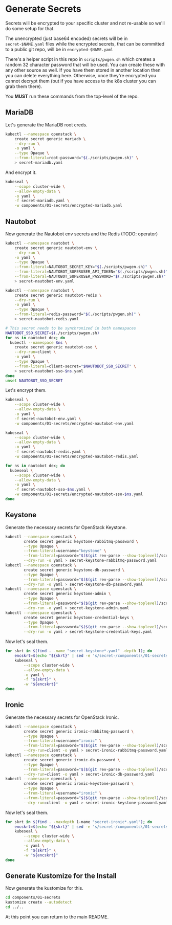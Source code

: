 # Generate Secrets

Secrets will be encrypted to your specific cluster and not re-usable so we'll do some setup for that.

The unencrypted (just base64 encoded) secrets will be in `secret-$NAME.yaml` files while the
encrypted secrets, that can be committed to a public git repo, will be in `encrypted-$NAME.yaml`

There's a helper script in this repo in `scripts/pwgen.sh` which creates a random 32 character password
that will be used. You can create these with any other source as well. If you have them stored in
another location then you can delete everything here. Otherwise, once they're encrypted you cannot
decrypt them (but if you have access to the k8s cluster you can grab them there).

You **MUST** run these commands from the top-level of the repo.

## MariaDB

Let's generate the MariaDB root creds.

```bash
kubectl --namespace openstack \
    create secret generic mariadb \
    --dry-run \
    -o yaml \
    --type Opaque \
    --from-literal=root-password="$(./scripts/pwgen.sh)" \
    > secret-mariadb.yaml
```

And encrypt it.

```bash
kubeseal \
    --scope cluster-wide \
    --allow-empty-data \
    -o yaml \
    -f secret-mariadb.yaml \
    -w components/01-secrets/encrypted-mariadb.yaml
```

## Nautobot

Now generate the Nautobot env secrets and the Redis (TODO: operator)

```bash
kubectl --namespace nautobot \
    create secret generic nautobot-env \
    --dry-run \
    -o yaml \
    --type Opaque \
    --from-literal=NAUTOBOT_SECRET_KEY="$(./scripts/pwgen.sh)" \
    --from-literal=NAUTOBOT_SUPERUSER_API_TOKEN="$(./scripts/pwgen.sh)" \
    --from-literal=NAUTOBOT_SUPERUSER_PASSWORD="$(./scripts/pwgen.sh)" \
    > secret-nautobot-env.yaml

kubectl --namespace nautobot \
    create secret generic nautobot-redis \
    --dry-run \
    -o yaml \
    --type Opaque \
    --from-literal=redis-password="$(./scripts/pwgen.sh)" \
    > secret-nautobot-redis.yaml
```

```bash
# This secret needs to be synchronized in both namespaces
NAUTOBOT_SSO_SECRET=$(./scripts/pwgen.sh)
for ns in nautobot dex; do
  kubectl --namespace $ns \
    create secret generic nautobot-sso \
    --dry-run=client \
    -o yaml \
    --type Opaque \
    --from-literal=client-secret="$NAUTOBOT_SSO_SECRET" \
    > secret-nautobot-sso-$ns.yaml
done
unset NAUTOBOT_SSO_SECRET
```

Let's encrypt them.

```bash
kubeseal \
    --scope cluster-wide \
    --allow-empty-data \
    -o yaml \
    -f secret-nautobot-env.yaml \
    -w components/01-secrets/encrypted-nautobot-env.yaml

kubeseal \
    --scope cluster-wide \
    --allow-empty-data \
    -o yaml \
    -f secret-nautobot-redis.yaml \
    -w components/01-secrets/encrypted-nautobot-redis.yaml

for ns in nautobot dex; do
  kubeseal \
    --scope cluster-wide \
    --allow-empty-data \
    -o yaml \
    -f secret-nautobot-sso-$ns.yaml \
    -w components/01-secrets/encrypted-nautobot-sso-$ns.yaml
done
```

## Keystone

Generate the necessary secrets for OpenStack Keystone.

```bash
kubectl --namespace openstack \
        create secret generic keystone-rabbitmq-password \
        --type Opaque \
        --from-literal=username="keystone" \
        --from-literal=password="$($(git rev-parse --show-toplevel)/scripts/pwgen.sh)" \
        --dry-run -o yaml > secret-keystone-rabbitmq-password.yaml
kubectl --namespace openstack \
        create secret generic keystone-db-password \
        --type Opaque \
        --from-literal=password="$($(git rev-parse --show-toplevel)/scripts/pwgen.sh)" \
        --dry-run -o yaml > secret-keystone-db-password.yaml
kubectl --namespace openstack \
        create secret generic keystone-admin \
        --type Opaque \
        --from-literal=password="$($(git rev-parse --show-toplevel)/scripts/pwgen.sh)" \
        --dry-run -o yaml > secret-keystone-admin.yaml
kubectl --namespace openstack \
        create secret generic keystone-credential-keys \
        --type Opaque \
        --from-literal=password="$($(git rev-parse --show-toplevel)/scripts/pwgen.sh)" \
        --dry-run -o yaml > secret-keystone-credential-keys.yaml
```

Now let's seal them.

```bash
for skrt in $(find . -name "secret-keystone*.yaml" -depth 1); do
    encskrt=$(echo "${skrt}" | sed -e 's/secret-/components\/01-secrets\/encrypted-/')
    kubeseal \
        --scope cluster-wide \
        --allow-empty-data \
        -o yaml \
        -f "${skrt}" \
        -w "${encskrt}"
done
```

## Ironic

Generate the necessary secrets for OpenStack Ironic.

```bash
kubectl --namespace openstack \
        create secret generic ironic-rabbitmq-password \
        --type Opaque \
        --from-literal=username="ironic" \
        --from-literal=password="$($(git rev-parse --show-toplevel)/scripts/pwgen.sh)" \
        --dry-run=client -o yaml > secret-ironic-rabbitmq-password.yaml
kubectl --namespace openstack \
        create secret generic ironic-db-password \
        --type Opaque \
        --from-literal=password="$($(git rev-parse --show-toplevel)/scripts/pwgen.sh)" \
        --dry-run=client -o yaml > secret-ironic-db-password.yaml
kubectl --namespace openstack \
        create secret generic ironic-keystone-password \
        --type Opaque \
        --from-literal=username="ironic" \
        --from-literal=password="$($(git rev-parse --show-toplevel)/scripts/pwgen.sh)" \
        --dry-run=client -o yaml > secret-ironic-keystone-password.yaml
```

Now let's seal them.

```bash
for skrt in $(find . -maxdepth 1-name "secret-ironic*.yaml"); do
    encskrt=$(echo "${skrt}" | sed -e 's/secret-/components\/01-secrets\/encrypted-/')
    kubeseal \
        --scope cluster-wide \
        --allow-empty-data \
        -o yaml \
        -f "${skrt}" \
        -w "${encskrt}"
done
```

## Generate Kustomize for the Install

Now generate the kustomize for this.

```bash
cd components/01-secrets
kustomize create --autodetect
cd ../..
```

At this point you can return to the main README.
